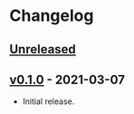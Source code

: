 # Changelog

## [Unreleased]

## [v0.1.0] - 2021-03-07

* Initial release.

[Unreleased]: https://github.com/adamgreig/spidap/compare/v0.1.0...HEAD
[v0.1.0]: https://github.com/adamgreig/spidap/tree/v0.1.0
